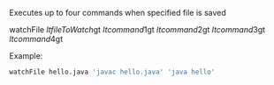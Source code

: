 Executes up to four commands when specified file is saved

watchFile $ltfileToWatch$gt $ltcommand1$gt $ltcommand2$gt $ltcommand3$gt $ltcommand4$gt

Example:

```sh
watchFile hello.java 'javac hello.java' 'java hello'
```
